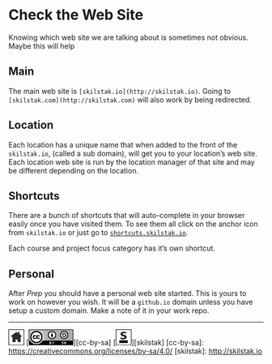 # Check the Web Site

Knowing which web site we are talking about is sometimes not obvious.
Maybe this will help

## Main

The main web site is `[skilstak.io](http://skilstak.io)`. Going to
`[skilstak.com](http://skilstak.com)` will also work by being
redirected.

## Location

Each location has a unique name that when added to the front of the
`skilstak.io`, (called a sub domain), will get you to your location’s
web site. Each location web site is run by the location manager of
that site and may be different depending on the location.

## Shortcuts

There are a bunch of shortcuts that will auto-complete in your
browser easily once you have visited them. To see them all click
on the anchor icon from `skilstak.io` or just go to
[`shortcuts.skilstak.io`](http://shortcuts.skilstak.io).

Each course and project focus category has it’s own shortcut.

## Personal

After *Prep* you should have a personal web site started. This is
yours to work on however you wish. It will be a `github.io` domain
unless you have setup a custom domain. Make a note of it in your
work repo.
 
---
[![home](/assets/home-bw.png)](/README.md)
[![cc-by-sa](/assets/cc-by-sa.png)][cc-by-sa]
[![skilstak](/assets/skilstak-logo-bw.png)][skilstak]
[cc-by-sa]: https://creativecommons.org/licenses/by-sa/4.0/
[skilstak]: http://skilstak.io

